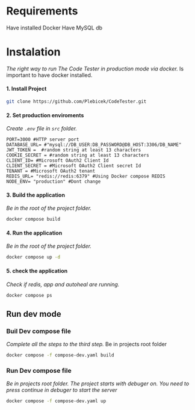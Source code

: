 # Requirements
Have installed Docker
Have MySQL db
# Instalation 
_The right way to run The Code Tester in production mode via docker._
Is important to have docker installed. 
#### 1. Install Project
```sh
git clone https://github.com/Plebicek/CodeTester.git
```
#### 2. Set production enviroments
_Create `.env` file in `src` folder._
```env
PORT=3000 #HTTP server port
DATABASE_URL= #"mysql://DB_USER:DB_PASSWORD@DB_HOST:3306/DB_NAME" 
JWT_TOKEN =  #random string at least 13 characters
COOKIE_SECRET = #random string at least 13 characters
CLIENT_ID= #Microsoft OAuth2 Client Id
CLIENT_SECRET = #Microsoft OAuth2 Client secret Id
TENANT = #Microsoft OAuth2 tenant 
REDIS_URL= "redis://redis:6379" #Using Docker compose REDIS  
NODE_ENV= "production" #Dont change
```
#### 3. Build the application 
_Be in the root of the project folder._
```sh
docker compose build 
```
#### 4. Run the application 
_Be in the root of the project folder._
```sh
docker compose up -d  
```
#### 5. check the application 
_Check if redis, app and autoheal are running._
```sh
docker compose ps
```
## Run dev mode
### Buil Dev compose file
_Complete all the steps to the third step._
Be in projects root folder
```sh
docker compose -f compose-dev.yaml build 
```
### Run Dev compose file
_Be in projects root folder. The project starts with debuger on. You need to press continue in debuger to start the server_
```sh
docker compose -f compose-dev.yaml up 
```
